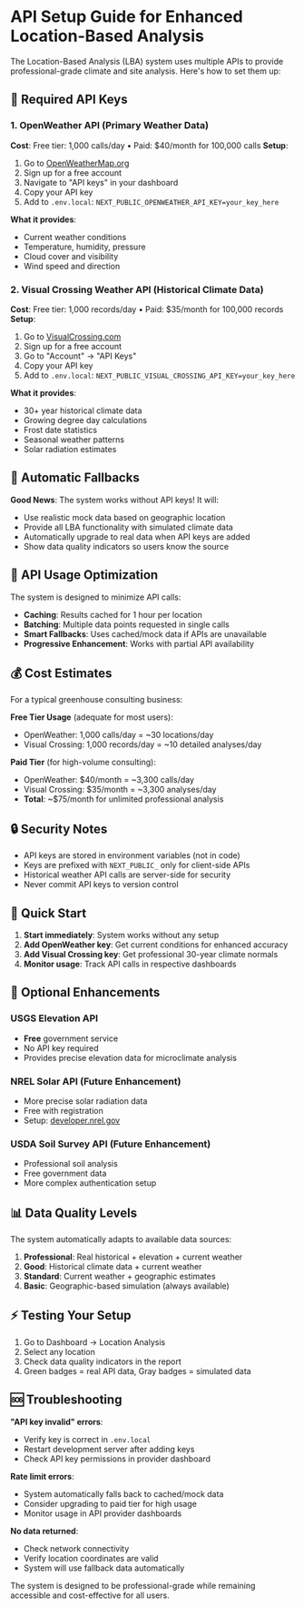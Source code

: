 # API Setup Guide for Enhanced Location-Based Analysis

The Location-Based Analysis (LBA) system uses multiple APIs to provide professional-grade climate and site analysis. Here's how to set them up:

## 🔑 Required API Keys

### 1. OpenWeather API (Primary Weather Data)
**Cost**: Free tier: 1,000 calls/day • Paid: $40/month for 100,000 calls
**Setup**:
1. Go to [OpenWeatherMap.org](https://openweathermap.org/api)
2. Sign up for a free account
3. Navigate to "API keys" in your dashboard
4. Copy your API key
5. Add to `.env.local`: `NEXT_PUBLIC_OPENWEATHER_API_KEY=your_key_here`

**What it provides**:
- Current weather conditions
- Temperature, humidity, pressure
- Cloud cover and visibility
- Wind speed and direction

### 2. Visual Crossing Weather API (Historical Climate Data)
**Cost**: Free tier: 1,000 records/day • Paid: $35/month for 100,000 records
**Setup**:
1. Go to [VisualCrossing.com](https://www.visualcrossing.com/weather-api)
2. Sign up for a free account
3. Go to "Account" → "API Keys"
4. Copy your API key
5. Add to `.env.local`: `NEXT_PUBLIC_VISUAL_CROSSING_API_KEY=your_key_here`

**What it provides**:
- 30+ year historical climate data
- Growing degree day calculations
- Frost date statistics
- Seasonal weather patterns
- Solar radiation estimates

## 🔄 Automatic Fallbacks

**Good News**: The system works without API keys! It will:
- Use realistic mock data based on geographic location
- Provide all LBA functionality with simulated climate data
- Automatically upgrade to real data when API keys are added
- Show data quality indicators so users know the source

## 🎯 API Usage Optimization

The system is designed to minimize API calls:
- **Caching**: Results cached for 1 hour per location
- **Batching**: Multiple data points requested in single calls
- **Smart Fallbacks**: Uses cached/mock data if APIs are unavailable
- **Progressive Enhancement**: Works with partial API availability

## 💰 Cost Estimates

For a typical greenhouse consulting business:

**Free Tier Usage** (adequate for most users):
- OpenWeather: 1,000 calls/day = ~30 locations/day
- Visual Crossing: 1,000 records/day = ~10 detailed analyses/day

**Paid Tier** (for high-volume consulting):
- OpenWeather: $40/month = ~3,300 calls/day
- Visual Crossing: $35/month = ~3,300 analyses/day
- **Total**: ~$75/month for unlimited professional analysis

## 🔒 Security Notes

- API keys are stored in environment variables (not in code)
- Keys are prefixed with `NEXT_PUBLIC_` only for client-side APIs
- Historical weather API calls are server-side for security
- Never commit API keys to version control

## 🚀 Quick Start

1. **Start immediately**: System works without any setup
2. **Add OpenWeather key**: Get current conditions for enhanced accuracy
3. **Add Visual Crossing key**: Get professional 30-year climate normals
4. **Monitor usage**: Track API calls in respective dashboards

## 🔧 Optional Enhancements

### USGS Elevation API
- **Free** government service
- No API key required
- Provides precise elevation data for microclimate analysis

### NREL Solar API (Future Enhancement)
- More precise solar radiation data
- Free with registration
- Setup: [developer.nrel.gov](https://developer.nrel.gov/signup/)

### USDA Soil Survey API (Future Enhancement)
- Professional soil analysis
- Free government data
- More complex authentication setup

## 📊 Data Quality Levels

The system automatically adapts to available data sources:

1. **Professional**: Real historical + elevation + current weather
2. **Good**: Historical climate data + current weather  
3. **Standard**: Current weather + geographic estimates
4. **Basic**: Geographic-based simulation (always available)

## ⚡ Testing Your Setup

1. Go to Dashboard → Location Analysis
2. Select any location
3. Check data quality indicators in the report
4. Green badges = real API data, Gray badges = simulated data

## 🆘 Troubleshooting

**"API key invalid" errors**:
- Verify key is correct in `.env.local`
- Restart development server after adding keys
- Check API key permissions in provider dashboard

**Rate limit errors**:
- System automatically falls back to cached/mock data
- Consider upgrading to paid tier for high usage
- Monitor usage in API provider dashboards

**No data returned**:
- Check network connectivity
- Verify location coordinates are valid
- System will use fallback data automatically

The system is designed to be professional-grade while remaining accessible and cost-effective for all users.